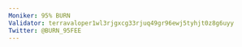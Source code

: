 ```yaml
---
Moniker: 95% BURN
Validator: terravaloper1wl3rjgxcg33rjuq49gr96ewj5tyhjt0z8g6uyy
Twitter: @BURN_95FEE
---
```

